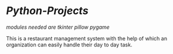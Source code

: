 # ***Python-Projects***

*modules needed are
tkinter
pillow
pygame*

This is a restaurant management system with the help of which an organization can easily handle their day to day task.
